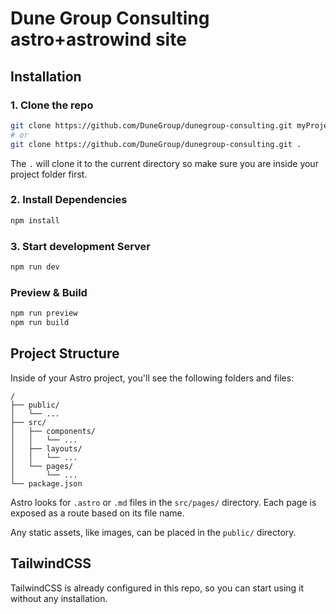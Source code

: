 # Dune Group Consulting astro+astrowind site

## Installation

### 1. Clone the repo

```bash
git clone https://github.com/DuneGroup/dunegroup-consulting.git myProjectName
# or
git clone https://github.com/DuneGroup/dunegroup-consulting.git .
```

The `.` will clone it to the current directory so make sure you are inside your project folder first.

### 2. Install Dependencies

```bash
npm install
```

### 3. Start development Server

```bash
npm run dev
```

### Preview & Build

```bash
npm run preview
npm run build
```

## Project Structure

Inside of your Astro project, you'll see the following folders and files:

```
/
├── public/
│   └── ...
├── src/
│   ├── components/
│   │   └── ...
│   ├── layouts/
│   │   └── ...
│   └── pages/
│       └── ...
└── package.json
```

Astro looks for `.astro` or `.md` files in the `src/pages/` directory. Each page is exposed as a route based on its file name.

Any static assets, like images, can be placed in the `public/` directory.

## TailwindCSS

TailwindCSS is already configured in this repo, so you can start using it without any installation.